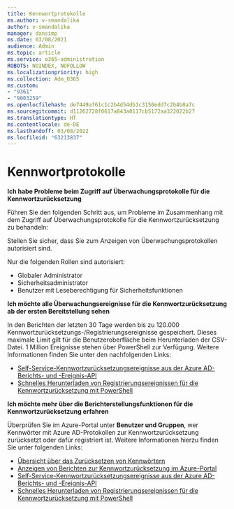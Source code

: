 ```yaml
---
title: Kennwortprotokolle
ms.author: v-smandalika
author: v-smandalika
manager: dansimp
ms.date: 03/08/2021
audience: Admin
ms.topic: article
ms.service: o365-administration
ROBOTS: NOINDEX, NOFOLLOW
ms.localizationpriority: high
ms.collection: Adm_O365
ms.custom:
- "9361"
- "9003259"
ms.openlocfilehash: de7449af61c1c2b4d54db1c3150edd7c2b4b0a7c
ms.sourcegitcommit: d11262728f0617a843a0117cb5172aa322022b27
ms.translationtype: HT
ms.contentlocale: de-DE
ms.lasthandoff: 03/08/2022
ms.locfileid: "63213837"
---
```

# <a name="password-logs"></a>Kennwortprotokolle

**Ich habe Probleme beim Zugriff auf Überwachungsprotokolle für die Kennwortzurücksetzung**

Führen Sie den folgenden Schritt aus, um Probleme im Zusammenhang mit dem Zugriff auf Überwachungsprotokolle für die Kennwortzurücksetzung zu behandeln:

Stellen Sie sicher, dass Sie zum Anzeigen von Überwachungsprotokollen autorisiert sind. 

Nur die folgenden Rollen sind autorisiert:
 - Globaler Administrator
 - Sicherheitsadministrator
 - Benutzer mit Leseberechtigung für Sicherheitsfunktionen

**Ich möchte alle Überwachungsereignisse für die Kennwortzurücksetzung ab der ersten Bereitstellung sehen**

In den Berichten der letzten 30 Tage werden bis zu 120.000 Kennwortzurücksetzungs-/Registrierungsereignisse gespeichert. Dieses maximale Limit gilt für die Benutzeroberfläche beim Herunterladen der CSV-Datei. 1 Million Ereignisse stehen über PowerShell zur Verfügung.
Weitere Informationen finden Sie unter den nachfolgenden Links:

- [Self-Service-Kennwortzurücksetzungsereignisse aus der Azure AD-Berichts- und -Ereignis-API](https://docs.microsoft.com/azure/active-directory/authentication/howto-sspr-reporting)
- [Schnelles Herunterladen von Registrierungsereignissen für die Kennwortzurücksetzung mit PowerShell](https://docs.microsoft.com/azure/active-directory/authentication/howto-sspr-reporting)

**Ich möchte mehr über die Berichterstellungsfunktionen für die Kennwortzurücksetzung erfahren**

Überprüfen Sie im Azure-Portal unter **Benutzer und Gruppen**, wer Kennwörter mit Azure AD-Protokollen zur Kennwortzurücksetzung zurücksetzt oder dafür registriert ist. Weitere Informationen hierzu finden Sie unter folgenden Links:

- [Übersicht über das Zurücksetzen von Kennwörtern](https://docs.microsoft.com/azure/active-directory/authentication/howto-sspr-reporting)
- [Anzeigen von Berichten zur Kennwortzurücksetzung im Azure-Portal](https://docs.microsoft.com/azure/active-directory/authentication/howto-sspr-reporting)
- [Self-Service-Kennwortzurücksetzungsereignisse aus der Azure AD-Berichts- und -Ereignis-API](https://docs.microsoft.com/azure/active-directory/authentication/howto-sspr-reporting)
- [Schnelles Herunterladen von Registrierungsereignissen für die Kennwortzurücksetzung mit PowerShell](https://docs.microsoft.com/azure/active-directory/authentication/howto-sspr-reporting)


